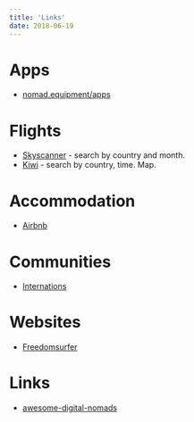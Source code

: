 ```yaml
---
title: 'Links'
date: 2018-06-19
---
```


# Apps

* [nomad.equipment/apps](http://nomad.equipment/apps/)

# Flights

* [Skyscanner](http://skyscanner.com/) - search by country and month.
* [Kiwi](https://www.kiwi.com) - search by country, time. Map.

# Accommodation

* [Airbnb](https://www.airbnb.com/)


# Communities

* [Internations](https://www.internations.org/)

# Websites

* [Freedomsurfer](https://www.freedomsurfer.com/)

# Links

* [awesome-digital-nomads](https://github.com/cbovis/awesome-digital-nomads)
